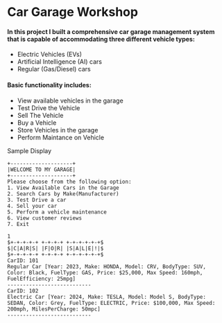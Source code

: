 # Car Garage Workshop
#### In this project I built a comprehensive car garage management system that is capable of accommodating three different vehicle types:
- Electric Vehicles (EVs)
- Artificial Intelligence (AI) cars
- Regular (Gas/Diesel) cars

#### Basic functionality includes:
- View available vehicles in the garage
- Test Drive the Vehicle
- Sell The Vehicle
- Buy a Vehicle
- Store Vehicles in the garage
- Perform Maintance on Vehicle

Sample Display
````
+--------------------+
|WELCOME TO MY GARAGE|
+--------------------+
Please choose from the following option:
1. View Available Cars in the Garage
2. Search Cars by Make(Manufacturer)
3. Test Drive a car
4. Sell your car
5. Perform a vehicle maintenance
6. View customer reviews
7. Exit

1
$+-+-+-+-+ +-+-+-+ +-+-+-+-+-+$
$|C|A|R|S| |F|O|R| |S|A|L|E|!|$
$+-+-+-+-+ +-+-+-+ +-+-+-+-+-+$
CarID: 101
Regular Car [Year: 2023, Make: HONDA, Model: CRV, BodyType: SUV, Color: Black, FuelType: GAS, Price: $25,000, Max Speed: 160mph, FuelEfficiency: 25mpg]
---------------------------
CarID: 102
Electric Car [Year: 2024, Make: TESLA, Model: Model S, BodyType: SEDAN, Color: Grey, FuelType: ELECTRIC, Price: $100,000, Max Speed: 200mph, MilesPerCharge: 50mpc]
---------------------------
````
